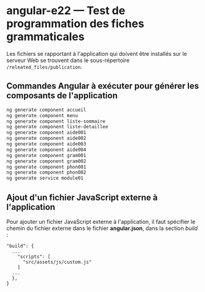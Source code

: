 # angular-e22 &mdash; Test de programmation des fiches grammaticales
Les fichiers se rapportant à l'application qui doivent être installés sur le serveur Web se trouvent dans le sous-répertoire `/releated_files/publication`.

## Commandes Angular à exécuter pour générer les composants de l'application
```sh
ng generate component accueil
ng generate component menu
ng generate component liste-sommaire
ng generate component liste-detaillee
ng generate component aide001
ng generate component aide002
ng generate component aide003
ng generate component aide004
ng generate component gram001
ng generate component gram002
ng generate component phon001
ng generate component phon002
ng generate service module01
```

## Ajout d'un fichier JavaScript externe à l'application
Pour ajouter un fichier JavaScript externe à l'application, il faut spécifier le chemin du fichier externe dans le fichier **angular.json**, dans la section _build_ :
```
"build": {
  ...
    "scripts": [
      "src/assets/js/custom.js"
    ]
  ...
  },
}
```